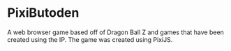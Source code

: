 # PixiButoden
A web browser game based off of Dragon Ball Z and games that have been created using the IP. The game was created using PixiJS.
